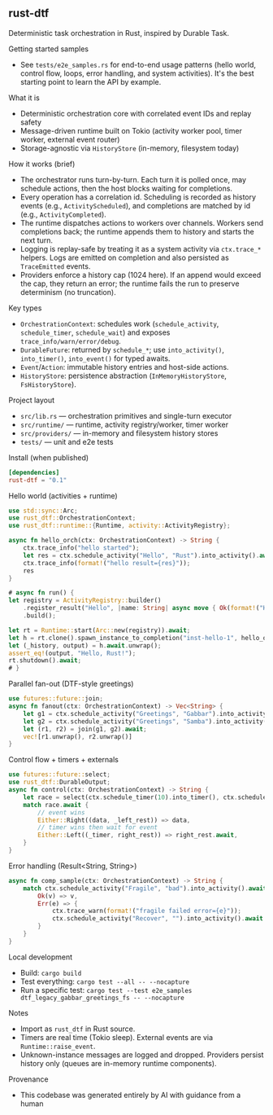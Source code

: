 ## rust-dtf

Deterministic task orchestration in Rust, inspired by Durable Task.

Getting started samples
- See `tests/e2e_samples.rs` for end-to-end usage patterns (hello world, control flow, loops, error handling, and system activities). It's the best starting point to learn the API by example.

What it is
- Deterministic orchestration core with correlated event IDs and replay safety
- Message-driven runtime built on Tokio (activity worker pool, timer worker, external event router)
- Storage-agnostic via `HistoryStore` (in-memory, filesystem today)

How it works (brief)
- The orchestrator runs turn-by-turn. Each turn it is polled once, may schedule actions, then the host blocks waiting for completions.
- Every operation has a correlation id. Scheduling is recorded as history events (e.g., `ActivityScheduled`), and completions are matched by id (e.g., `ActivityCompleted`).
- The runtime dispatches actions to workers over channels. Workers send completions back; the runtime appends them to history and starts the next turn.
- Logging is replay-safe by treating it as a system activity via `ctx.trace_*` helpers. Logs are emitted on completion and also persisted as `TraceEmitted` events.
- Providers enforce a history cap (1024 here). If an append would exceed the cap, they return an error; the runtime fails the run to preserve determinism (no truncation).

Key types
- `OrchestrationContext`: schedules work (`schedule_activity`, `schedule_timer`, `schedule_wait`) and exposes `trace_info/warn/error/debug`.
- `DurableFuture`: returned by `schedule_*`; use `into_activity()`, `into_timer()`, `into_event()` for typed awaits.
- `Event`/`Action`: immutable history entries and host-side actions.
- `HistoryStore`: persistence abstraction (`InMemoryHistoryStore`, `FsHistoryStore`).

Project layout
- `src/lib.rs` — orchestration primitives and single-turn executor
- `src/runtime/` — runtime, activity registry/worker, timer worker
- `src/providers/` — in-memory and filesystem history stores
- `tests/` — unit and e2e tests

Install (when published)
```toml
[dependencies]
rust-dtf = "0.1"
```

Hello world (activities + runtime)
```rust
use std::sync::Arc;
use rust_dtf::OrchestrationContext;
use rust_dtf::runtime::{Runtime, activity::ActivityRegistry};

async fn hello_orch(ctx: OrchestrationContext) -> String {
    ctx.trace_info("hello started");
    let res = ctx.schedule_activity("Hello", "Rust").into_activity().await.unwrap();
    ctx.trace_info(format!("hello result={res}"));
    res
}

# async fn run() {
let registry = ActivityRegistry::builder()
    .register_result("Hello", |name: String| async move { Ok(format!("Hello, {name}!")) })
    .build();

let rt = Runtime::start(Arc::new(registry)).await;
let h = rt.clone().spawn_instance_to_completion("inst-hello-1", hello_orch).await;
let (_history, output) = h.await.unwrap();
assert_eq!(output, "Hello, Rust!");
rt.shutdown().await;
# }
```

Parallel fan-out (DTF-style greetings)
```rust
use futures::future::join;
async fn fanout(ctx: OrchestrationContext) -> Vec<String> {
    let g1 = ctx.schedule_activity("Greetings", "Gabbar").into_activity();
    let g2 = ctx.schedule_activity("Greetings", "Samba").into_activity();
    let (r1, r2) = join(g1, g2).await;
    vec![r1.unwrap(), r2.unwrap()]
}
```

Control flow + timers + externals
```rust
use futures::future::select;
use rust_dtf::DurableOutput;
async fn control(ctx: OrchestrationContext) -> String {
    let race = select(ctx.schedule_timer(10).into_timer(), ctx.schedule_wait("Evt").into_event());
    match race.await {
        // event wins
        Either::Right((data, _left_rest)) => data,
        // timer wins then wait for event
        Either::Left((_timer, right_rest)) => right_rest.await,
    }
}
```

Error handling (Result<String, String>)
```rust
async fn comp_sample(ctx: OrchestrationContext) -> String {
    match ctx.schedule_activity("Fragile", "bad").into_activity().await {
        Ok(v) => v,
        Err(e) => {
            ctx.trace_warn(format!("fragile failed error={e}"));
            ctx.schedule_activity("Recover", "").into_activity().await.unwrap()
        }
    }
}
```

Local development
- Build: `cargo build`
- Test everything: `cargo test --all -- --nocapture`
- Run a specific test: `cargo test --test e2e_samples dtf_legacy_gabbar_greetings_fs -- --nocapture`

Notes
- Import as `rust_dtf` in Rust source.
- Timers are real time (Tokio sleep). External events are via `Runtime::raise_event`.
- Unknown-instance messages are logged and dropped. Providers persist history only (queues are in-memory runtime components).

Provenance
- This codebase was generated entirely by AI with guidance from a human
